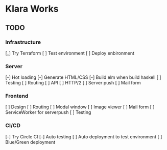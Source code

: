 # Klara Works

## TODO

### Infrastructure
[_] Try Terraform
[ ] Test environment
[ ] Deploy enbironment

### Server
[-] Hot loading
[-] Generate HTML/CSS
[-] Build elm when build haskell
[ ] Testing
[ ] Routing
[ ] API
[ ] HTTP/2
[ ] Server push
[ ] Mail form

### Frontend
[ ] Design
[ ] Routing
[ ] Modal window
[ ] Image viewer
[ ] Mail form
[ ] ServiceWorker for serverpush
[ ] Testing

### CI/CD
[-] Try Circle CI
[-] Auto testing
[ ] Auto deployment to test environment
[ ] Blue/Green deployment
